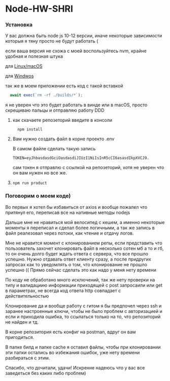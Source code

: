 # Node-HW-SHRI 

### Установка

У вас должна быть node js 10-12 версии, иначе некоторые зависимости которыя я тяну просто не будут работать (

если ваша версия не схожа с моей воспользуйтесь nvm, крайне удобная и полезная штука

для [Linux/macOS](https://github.com/nvm-sh/nvm)

для [Windwos](https://github.com/coreybutler/nvm-windows)

так же в моем приложении есть код с такой вставкой 

```js
  await exec(`rm -rf ./builds/*`);
```

я не уверен что это будет работать в винде или в macOS, просто скрещиваю пальцы и отправляю работу DDD

1) как скачаетe репозеторий введите в консоли 

    ```
      npm install 
    ```
2) Вам нужно создать файл в корне проекто .env

    В самом файле сделать такую запись 

    ```
    TOKEN=eyJhbasdasdGciOasdasdiJIUzI1NiIsInR5cCI6asasdIkpXVCJ9.
    ``` 
    сам токен я отправлю с ссылкой на репозеторий, хотя не уверен что он вам нужен но все же.

3)  ``` 
    npm run product
    ```

### Поговорим о моем коде)

Во первых я хотел бы избавиться от axios  и вообще пожалел что притянул его, переписав все на нативные методы nodejs

Дальше мне не нравиться мой велосипед с кешем, а именно некоторые моменты я переписал и сделал более логичными, а так же запись в файл реалезовал через потоки, как чтение и отдачу логов.

Мне не нравится момент с клонированием репы, если представить что пользователь захочет клонировать файл в несколько сотен мб а то и гб, то он очень долго будет ждать ответа с сервера, что все прошло успешно. Нужно отдавать ответ клиенту сразу, а после придругих запросах как то уведомлять о том, что клонирование не прошло успешно (( Прямо сейчас сделать это как надо у меня нету времени

По коду не обработано много исключений, так же нету проверки на типу и валидациию информации приходящей с post запросаили или get в параметрах, не всегда код ответа http совпадает с действительностью

Клонирование да и вообще работу с гитом я бы предпочел через ssh и заранее настроенные ключи, чтобы не было проблем с авторизацией и если и приходила ошибка, то ссылаться только на то, что репозиторий не найден и тд. 

В корне репозитория есть конфиг на postman, вдруг он вам пригодиться.

В папке билд и папке cache я оставил файлы, чтобы при клонировании эти папки остались во избежания ошибок, уже нету времени разбираться с этим.

Спасибо, что дочитали, удачи! Искренне надеюсь что у вас все заведеться без каких либо проблем)
